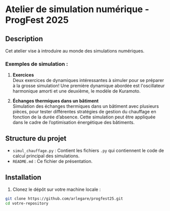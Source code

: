 # Atelier de simulation numérique - ProgFest 2025

## **Description**

Cet atelier vise à introduire au monde des simulations numériques.

### **Exemples de simulation :**

1. **Exercices**  
   Deux exercices de dynamiques intéressantes à simuler pour se préparer à la grosse simulation! Une première dynamique abordée est l'oscillateur harmonique amorti et une deuxième, le modèle de Kuramoto.

2. **Échanges thermiques dans un bâtiment**  
   Simulation des échanges thermiques dans un bâtiment avec plusieurs pièces, pour tester différentes stratégies de gestion du chauffage en fonction de la durée d’absence. Cette simulation peut être appliquée dans le cadre de l’optimisation énergétique des bâtiments.

## **Structure du projet**

- `simul_chauffage.py` : Contient les fichiers `.py` qui contiennent le code de calcul principal des simulations.
- `README.md` : Ce fichier de présentation.

## **Installation**

1. Clonez le dépôt sur votre machine locale :

```bash
git clone https://github.com/arlegare/progfest25.git
cd votre-repository
```

